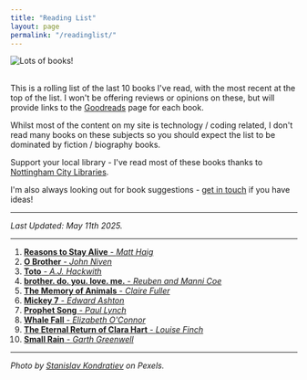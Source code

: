 ```yaml
---
title: "Reading List"
layout: page
permalink: "/readinglist/"
---
```

<div class="container">
    <div class="row">
        <div class="col-md-12">
            <img src="{{site.baseurl}}/assets/images/readinglistbanner.jpg" class="img-fluid" alt="Lots of books!">
        </div>
    </div>
    <div class="row">
        <div class="col-md-12">
            <br/>
            <p>This is a rolling list of the last 10 books I've read, with the most recent at the top of the list.  I won't be offering reviews or opinions on these, but will provide links to the <a href="https://www.goodreads.com/" target="_blank">Goodreads</a> page for each book.</p>
            <p>Whilst most of the content on my site is technology / coding related, I don't read many books on these subjects so you should expect the list to be dominated by fiction / biography books.</p>
            <p>Support your local library - I've read most of these books thanks to <a href="https://www.nottinghamcitylibraries.co.uk/" target="_blank">Nottingham City Libraries</a>.</p>
            <p>I'm also always looking out for book suggestions - <a href="/contact">get in touch</a> if you have ideas!</p>
            <hr/>
            <p><i>Last Updated: May 11th 2025.</i></p>
            <hr/>
            <ol>
              <li><a href="https://www.goodreads.com/book/show/25733573-reasons-to-stay-alive" target="_blank"><b>Reasons to Stay Alive</b> - <i>Matt Haig</i></a></li>   
              <li><a href="https://www.goodreads.com/book/show/123125162-o-brother" target="_blank"><b>O Brother</b> - <i>John Niven</i></a></li>   
              <li><a href="https://www.goodreads.com/book/show/208433854-toto" target="_blank"><b>Toto</b> - <i>A.J. Hackwith</i></a></li>  
              <li><a href="https://www.goodreads.com/book/show/61987700-brother-do-you-love-me" target="_blank"><b>brother. do. you. love. me.</b> - <i>Reuben and Manni Coe</i></a></li>  
              <li><a href="https://www.goodreads.com/book/show/62972519-the-memory-of-animals" target="_blank"><b>The Memory of Animals</b> - <i>Claire Fuller</i></a></li> 
              <li><a href="https://www.goodreads.com/book/show/57693457-mickey7" target="_blank"><b>Mickey 7</b> - <i>Edward Ashton</i></a></li> 
              <li><a href="https://www.goodreads.com/book/show/158875813-prophet-song" target="_blank"><b>Prophet Song</b> - <i>Paul Lynch</i></a></li> 
              <li><a href="https://www.goodreads.com/book/show/195888522-whale-fall" target="_blank"><b>Whale Fall</b> - <i>Elizabeth O'Connor</i></a></li> 
              <li><a href="https://www.goodreads.com/book/show/61255214-the-eternal-return-of-clara-hart" target="_blank"><b>The Eternal Return of Clara Hart</b> - <i>Louise Finch</i></a></li>  
              <li><a href="https://www.goodreads.com/book/show/205363938-small-rain" target="_blank"><b>Small Rain</b> - <i>Garth Greenwell</i></a></li>           
            </ol>
            <hr/>
            <p><i>Photo by <a href="https://www.pexels.com/photo/books-on-wooden-shelves-inside-library-2908984/" target="_blank">Stanislav Kondratiev</a> on Pexels.</i></p>
         </div>
   </div>
</div>
